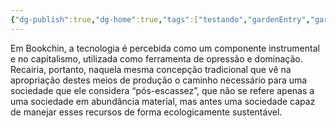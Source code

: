 ```yaml
---
{"dg-publish":true,"dg-home":true,"tags":["testando","gardenEntry","gardenEntry","gardenEntry","gardenEntry","gardenEntry","gardenEntry"],"permalink":"/o-perigo-da-concentracao/","dgPassFrontmatter":true,"noteIcon":""}
---
```



Em Bookchin, a tecnologia é percebida como um componente instrumental e no capitalismo, utilizada como ferramenta de opressão e dominação. Recairia, portanto, naquela mesma concepção tradicional que vê na apropriação destes meios de produção o caminho necessário para uma sociedade que ele considera “pós-escassez”, que não se refere apenas a uma sociedade em abundância material, mas antes uma sociedade capaz de manejar esses recursos de forma ecologicamente sustentável.